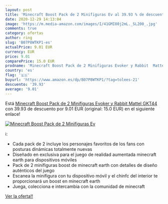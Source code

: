 ```yaml
---
layout: post
title: 'Minecraft Boost Pack de 2 Minifiguras Ev al 39.93 % de descuento'
date: 2020-12-29 14:13:04
image: 'https://m.media-amazon.com/images/I/41GMI80j2mL._SL200_.jpg'
comments: true
category: ofertas
author: ring
slug: 'B07P8WTKP1-es'
actualPrice: 9.01 EUR
currency: EUR
price: 9.01
comparePrice: 15.0 EUR
prodname: 'Minecraft Boost Pack de 2 Minifiguras Evoker y Rabbit  Mattel GKT44 '
country: 'es'
flag: '🇪🇸'
buyurl: 'https://www.amazon.es/dp/B07P8WTKP1/?tag=tolees-21'
descuento: '39.93'
average: '9.01'
---
```


Está [Minecraft Boost Pack de 2 Minifiguras Evoker y Rabbit  Mattel GKT44 ](https://www.amazon.es/dp/B07P8WTKP1/?tag=tolees-21) con 39.93 de descuento por 9.01 EUR (original: 15.0 EUR) en el siguiente enlace!

[![Minecraft Boost Pack de 2 Minifiguras Ev](https://m.media-amazon.com/images/I/41GMI80j2mL._SL200_.jpg)](https://www.amazon.es/dp/B07P8WTKP1/?tag=tolees-21)

ℹ️:

- Cada pack de 2 incluye los personajes favoritos de los fans con posturas dinámicas totalmente nuevas
- Diseñado en exclusiva para el juego de realidad aumentada minecraft earth para dispositivos móviles
- Pack de 2 minifiguras boost de minecraft earth con detalles de diseño auténticos del juego
- Escanea la minifigura con tu dispositivo móvil y el chinfc del interior te proporcionará un boost en minecraft earth
- Juega, colecciona e intercambia con la comunidad de minecraft

[Ver la oferta!!](https://www.amazon.es/dp/B07P8WTKP1/?tag=tolees-21)
